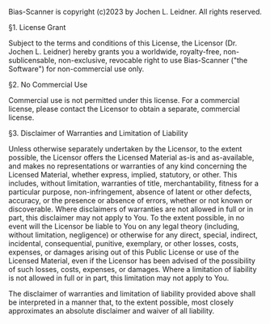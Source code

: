 Bias-Scanner is copyright (c)2023 by Jochen L. Leidner.
All rights reserved.

§1. License Grant

Subject to the terms and conditions of this License, the Licensor
(Dr. Jochen L. Leidner) hereby grants you a worldwide, royalty-free,
non-sublicensable, non-exclusive, revocable right to use Bias-Scanner
("the Software") for non-commercial use only.

§2. No Commercial Use

Commercial use is not permitted under this license.  For a commercial
license, please contact the Licensor to obtain a separate, commercial
license.

§3. Disclaimer of Warranties and Limitation of Liability

Unless otherwise separately undertaken by the Licensor, to the extent
possible, the Licensor offers the Licensed Material as-is and
as-available, and makes no representations or warranties of any kind
concerning the Licensed Material, whether express, implied, statutory,
or other. This includes, without limitation, warranties of title,
merchantability, fitness for a particular purpose, non-infringement,
absence of latent or other defects, accuracy, or the presence or
absence of errors, whether or not known or discoverable. Where
disclaimers of warranties are not allowed in full or in part, this
disclaimer may not apply to You.  To the extent possible, in no event
will the Licensor be liable to You on any legal theory (including,
without limitation, negligence) or otherwise for any direct, special,
indirect, incidental, consequential, punitive, exemplary, or other
losses, costs, expenses, or damages arising out of this Public License
or use of the Licensed Material, even if the Licensor has been advised
of the possibility of such losses, costs, expenses, or damages. Where
a limitation of liability is not allowed in full or in part, this
limitation may not apply to You.

The disclaimer of warranties and limitation of liability provided
above shall be interpreted in a manner that, to the extent possible,
most closely approximates an absolute disclaimer and waiver of all
liability.
